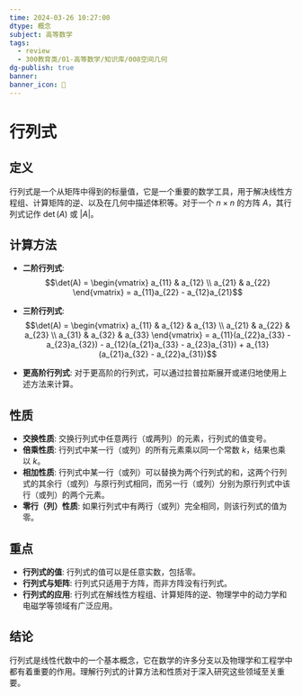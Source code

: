 ```yaml
---
time: 2024-03-26 10:27:00
dtype: 概念
subject: 高等数学
tags:
  - review
  - 300教育类/01-高等数学/知识库/008空间几何
dg-publish: true
banner: 
banner_icon: 🧠
---
```


# 行列式

## 定义
行列式是一个从矩阵中得到的标量值，它是一个重要的数学工具，用于解决线性方程组、计算矩阵的逆、以及在几何中描述体积等。对于一个 $n \times n$ 的方阵 $A$，其行列式记作 $\det(A)$ 或 $|A|$。

## 计算方法
- **二阶行列式**:
  $$\det(A) = \begin{vmatrix}
  a_{11} & a_{12} \\
  a_{21} & a_{22}
  \end{vmatrix} = a_{11}a_{22} - a_{12}a_{21}$$

- **三阶行列式**:
  $$\det(A) = \begin{vmatrix}
  a_{11} & a_{12} & a_{13} \\
  a_{21} & a_{22} & a_{23} \\
  a_{31} & a_{32} & a_{33}
  \end{vmatrix} = a_{11}(a_{22}a_{33} - a_{23}a_{32}) - a_{12}(a_{21}a_{33} - a_{23}a_{31}) + a_{13}(a_{21}a_{32} - a_{22}a_{31})$$

- **更高阶行列式**:
  对于更高阶的行列式，可以通过拉普拉斯展开或递归地使用上述方法来计算。

## 性质
- **交换性质**: 交换行列式中任意两行（或两列）的元素，行列式的值变号。
- **倍乘性质**: 行列式中某一行（或列）的所有元素乘以同一个常数 $k$，结果也乘以 $k$。
- **相加性质**: 行列式中某一行（或列）可以替换为两个行列式的和，这两个行列式的其余行（或列）与原行列式相同，而另一行（或列）分别为原行列式中该行（或列）的两个元素。
- **零行（列）性质**: 如果行列式中有两行（或列）完全相同，则该行列式的值为零。

## 重点
- **行列式的值**: 行列式的值可以是任意实数，包括零。
- **行列式与矩阵**: 行列式只适用于方阵，而非方阵没有行列式。
- **行列式的应用**: 行列式在解线性方程组、计算矩阵的逆、物理学中的动力学和电磁学等领域有广泛应用。

## 结论
行列式是线性代数中的一个基本概念，它在数学的许多分支以及物理学和工程学中都有着重要的作用。理解行列式的计算方法和性质对于深入研究这些领域至关重要。

